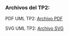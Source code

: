 ### Archivos del TP2:

PDF UML TP2: [Archivo PDF](https://drive.google.com/file/d/1JFvk8dYNuKehk_gTpBP6YjE4b7ljj5so/view?usp=sharing)

SVG UML TP2: [Archivo SVG](https://drive.google.com/file/d/1MOjOXRO8YTTYl14CcZKXmv9JgkNKv0Gd/edit)
